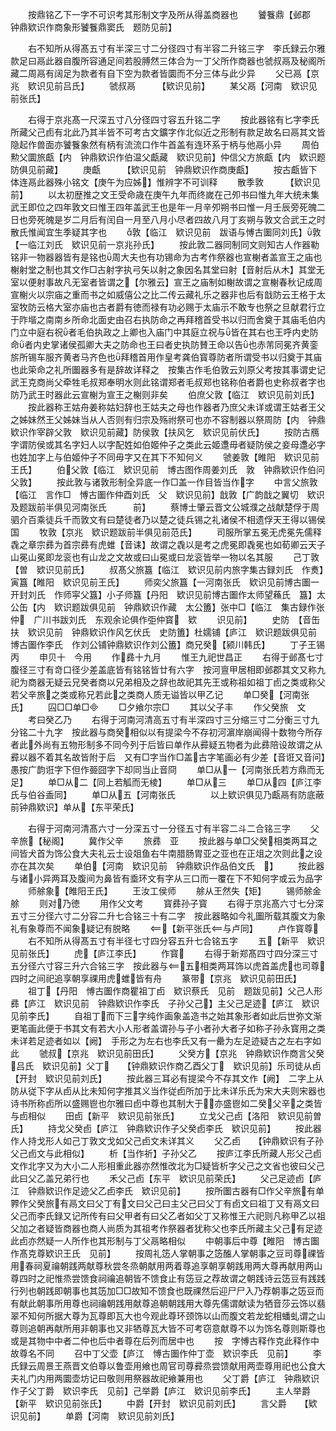 <!-- { "loadSidebar": true } -->
　　按鼎铭乙下一字不可识考其形制文字及所从得盖商器也
　　饕餮鼎【邺郡　钟鼎欵识作商象形饕餮鼎窦氏　题防见前】



　　右不知所从得髙五寸有半深三寸二分径四寸有半容二升铭三字　李氏録云尔雅款足曰鬲此器自腹所容通足间若股膊然三体合为一丁父所作商器也虢叔鬲及秘阁所藏二周鬲有阔足为款者有自下空为款者皆圜而不分三体与此少异
　　父已鬲【京兆　欵识见前吕氏】
　　虢叔鬲　　　【欵识见前】
　　某父鬲【河南　欵识见前张氏】



　　右得于京兆髙一尺深五寸八分径四寸容五升铭二字
　　按此器铭有匕字李氏所藏父己卣有北此乃其半皆不可考古文鑛字作北似近之形制有款足故名曰鬲其文皆隐起作兽面亦饕餮象然有柄有流流口作牛首盖有连环系于柄与他鬲小异
　　周伯勲父圜旅甗【内　钟鼎欵识作伯温父甗藏　欵识见前】仲信父方旅甗【内　欵识题防俱见前藏】
　　庚甗　　　【欵识见前　钟鼎欵识作商庚甗】
　　按古甗皆下体连鬲此器殊小铭文【庚午为应姊】惟辨字不可训释
　　散季敦　　　【欵识见前】
　　以太初歴推之文王受命歳在庚午九年而终嵗在己夘书曰惟九年大统未集武王即位之四年敦文曰惟王四年盖武王也是年一月辛夘朔书曰惟一月壬辰旁死魄二日也旁死魄是岁二月后有闰自一月至八月小尽者四故八月丁亥朔与敦文合武王之时散氏惟闻宜生季疑其字也
　　敦【临江　欵识见前　跋语与愽古圗同刘氏】敦【一临江刘氏　欵识见前一京兆孙氏】
　　按此敦二器同制同文则知古人作器勒铭非一物器器皆有是铭也周大夫也有功锡命为古考作祭器也宣榭者盖宣王之庙也榭射堂之制也其文作□古射字执弓矢以射之象因名其堂曰射【音射后从木】其堂无室以便射事故凡无室者皆谓之【尔雅云】宣王之庙制如榭故谓之宣榭春秋记成周宣榭火以宗庙之重而书之如威僖公之比二传云藏礼乐之器非也后有戠防云王格于太室牧防云格大室亦庙也古者爵有徳而禄有功必赐于太庙示不敢专也祭之旦献君行立于阼堦之南南乡所命北面史由召右执防命之再拜稽首受书以归而舍奠于其庙毛伯内门立中庭右祝者毛伯执政之上卿也入庙门中其庭立祝与皆在其右也王呼内史防命者内史掌诸侯孤卿大夫之防命也王曰者史执防賛王命以告也赤芾同冕齐黄銮旂所锡车服齐黄者马齐色也拜稽首用作皇考龚伯寳尊防者所谓受书以归奠于其庙也此筞命之礼所圗器多有是辞故详释之　按集古作毛伯敦云刘原父考按其事谓史记武王克商尚父牵牲毛叔郑奉明水则此铭谓郑者毛叔郑也铭称伯者爵也史称叔者字也防乃武王时器此云宣榭为宣王之榭则非矣
　　伯庶父敦【临江　欵识见前刘氏】
　　按此器称王姑舟姜称姑妇辞也王姑夫之母也作器者乃庶父未详或谓王姑者王父之姊妹然王父姊妹当从人否则有归宗及殇祔祭可也亦不容制器以祭周防【内　钟鼎欵识作宰辟父敦　欵识见前藏】防侯敦【扶风乞　欵识见前伏氏】
　　按防古鴈字谓防侯或其名字妇人以字配姓如伯姬仲子之类此云姬邍毋者疑防侯之妾母邍必字也姓加字上与伯姬仲子不同毋字又在其下不知何义
　　虢姜敦【睢阳　欵识见前王氏】
　　伯父敦【临江　欵识见前　博古图作周姜刘氏　敦　钟鼎欵识作伯问父敦】
　　按此敦与诸敦形制全异底一作□盖一作目皆当作字
　　中言父旅敦【临江　言作□　愽古圗作仲酉刘氏　父　欵识见前】戠敦【广韵戠之翼切　欵识及题跋前半俱见河南张氏　　　前】
　　蔡博士肇云晋文公城濮之战献楚俘于周驷介百乘徒兵千而敦文有曰楚徒者乃以楚之徒兵锡之礼诸侯不相遗俘天王得以锡侯国
　　牧敦【京兆　欵识题跋前半俱见前范氏】
　　司服所掌五冕无虎冕先儒释毳之章宗彞为首宗彞有虎蜼【音诔】故谓之毳以是考之虎冕即毳冕也如荀卿云天子山冕山冕即龙衮也有山龙之文故或曰山冕或曰龙衮皆举一物以名其服
　　己丁敦【曽　欵识见前氏】
　　叔髙父旅簋【临江　欵识见前内旅字集古録刘氏　作煑】寅簋【睢阳　欵识见前王氏】
　　师奕父旅簋【一河南张氏　欵识见前博古圗一开封刘氏　作师寜父簋】小子师簋【丹阳　欵识见前博古圗作太师望蘓氏　簋】太公缶【内　欵识题跋俱见前　钟鼎欵识作藏　太公簠】张中□【临江　集古録作张仲　广川书跋刘氏　东观余论俱作弡仲寳　欵
　　识见前】
　　史防　【音缶　扶　欵识见前　钟鼎欵识作风乞伏氏　史防簠】杜嬬铺【庐江　欵识题跋俱见前　博古圗作李氏　作刘公铺钟鼎欵识作刘公簠】商兄癸【颍川韩氏】
　　丁子王锡　丙
　　申贝十　今用
　　作彞十九月
　　惟王九祀世昌正
　　右得于邺髙七寸腹径三寸有竒口径少差盖底皆有铭铭皆廿有六字　按河亶甲居相即邺郡其文又称九祀为商器无疑云兄癸者商以兄弟相及之辞也故祀其先王或称祖如祖丁卣之类或称父若父辛旅之类或称兄若此之类商人质无谥皆以甲乙记
　　单□癸【河南张氏】
　　囜□□单□
　　□夕飨尔宗□
　　其以父子丰
　　作父癸旅　文
　　考曰癸乙乃
　　右得于河南河清高五寸有半深四寸三分缩三寸二分衡三寸九分铭二十九字　按此器与商癸相似以有提梁今不存初河濵岸崩闻得十数物今所存者此外尚有五物形制多不同今列于后皆曰单作从彛疑五物者为此彞陪设故谓之从彛以器不着其名故皆附于后　又有□字当作□盖古字笔画必有少差【音诳又音问】愚按广韵诳字下但作臦囧字下却同当止音冏
　　单□从一【河南张氏若方鼎而无足】
　　单□从二【同上若觚而无棱】
　　单□从三
　　单□从四【庐江李氏与伯谷盉同】
　　单□从五【河南张氏　　　　以上欵识俱见乃甗鬲有防底蔽　前钟鼎欵识】单从【东平荣氏】

　　右得于河南河清髙六寸一分深五寸一分径五寸有半容二斗二合铭三字
　　父辛旅【秘阁】
　　冀作父辛
　　旅彞　亚
　　按此器与单□父癸相类两耳之间皆犬首为饰公食大夫礼云士设爼鱼右牛南腊肠胃亚之亚也在正俎之次则此之设亦在其次矣
　　单伯【河南　欵识见前　钟鼎欵识作品伯文氏　】
　　按此器与诸小异两耳及腹间为鼻皆有埀环文有字从三口而一覆在下不知何字或云为品字
　　师艅象【睢阳王氏】
　　王汝工侯师
　　艅从王然失【矩】
　　锡师艅金艅
　　则对乃徳
　　用作父文考
　　寳彞孙子寳
　　右得于京兆髙六寸七分深五寸三分径六寸二分容二升七合铭三十有二字　按此器略如今礼圗所载其腹文为象礼有象尊而不闻象疑记有脱略
　　【新平张氏与卢同】
　　卢作寳尊
　　右不知所从得髙五寸有半径七寸四分容五升七合铭五字
　　五【新平　欵识见前张氏】
　　虎【庐江李氏】
　　作寳
　　右得于新郑髙四寸四分深三寸五分径六寸容三升六合铭三字　按此器与五相类两耳饰以虎首盖虎也司尊四时之间祀追享朝享祼用虎蜼皆有舟
　　篆带【京兆　欵识见前田氏】
　　祖丁【丹阳　愽古圗作商瞿祖丁卣　欵识蔡氏　见前　题跋见前】父己人形彞【庐江　欵识见前　钟鼎欵识作李氏　子孙父己】主父己足迹【庐江　欵识见前李氏】
　　自祖丁而下三字纯作画象盖造书之始其象形者如此后世弥文渐更笔画此便于书其文有若大小人形者盖谓孙与子小者孙大者子如称子孙永寳用之类未详若足迹者如以【阙】　手形之为左右也李氏又有一罍为左足迹疑古之左右字如此
　　虢叔【京兆　欵识见前田氏】
　　父癸方【京兆　钟鼎欵识作商言父癸吕氏　欵识见前】父丁　　【钟鼎欵识作商乙酉父丁　欵识见前】乐司徒从卣【开封　欵识见前刘氏】
　　按此器三耳必有提梁今不存其文作【阙】　二字上从防从従下字从卣从比未知何字推其义当作従卣所加于比未详乐氏为宋大夫则宋器也诗书所称卣所以盛赐鬯也尔雅曰卣中尊也其制大于亦盛鬯如二癸父辛之类皆与卣相似
　　田卣【新平　欵识见前张氏】
　　立戈父己卣【洛阳　欵识见前曽氏】
　　持戈父癸卣【庐江　钟鼎欵识作子父癸卣李氏　欵识见前】
　　按此器作人持戈形人如己丁敦文戈如父己卣文未详其义
　　父乙卣　　【钟鼎欵识有子孙父己卣文与此相似】
　　析【当作祈】子孙父乙
　　按庐江李氏所藏人形父己卣文作北字又为大小二人形相重此器亦然惟改北为□疑皆析字父己之文省也彼曰父己此曰父乙盖兄弟行也
　　禾父己卣【东平　欵识见前荣氏】
　　父己足迹卣【庐江　钟鼎欵识作足迹父乙卣李氏　欵识见前】
　　按所圗古器有□作父辛旅有单臩作父癸旅有鬲文曰父丁有文曰父己曰主父己曰父丁有卣文曰祖丁又有鬲文曰父己而李氏録又记所传有曰父甲者有曰父乙者如父丁又称惟王六祀则凡称甲乙以祖父加之者疑皆商器也商人尚质为其祖考作祭器者犹称父也李氏所藏主父己有足迹此卣亦然疑一人所作也其形制与丁父鬲略相似
　　中朝事后中尊【睢阳　博古圗作髙克尊欵识王氏　见前】
　　按周礼笾人掌朝事之笾醢人掌朝事之豆司尊祼皆用春祠夏禴朝践两献尊秋尝冬烝朝献用两着尊追享朝享朝践用两大尊再献用两山尊四时之祀惟烝尝馈食祠禴追朝皆不馈食止有笾豆之荐故谓之朝践诗云笾豆有践践行列也朝践即朝事也其笾加□□故知不馈食也既祼然后迎尸尸入乃荐朝事之笾豆而有献此朝事所用尊也祠禴朝践用献尊追朝朝践用大尊先儒谓献读为牺音莎云饰以翡翠不知何所据大尊为瓦尊即瓦大也今观此尊环颈饰以山而腹文若龙蛇相蟠虬谓之山尊则追朝再献所用非朝事也又非牺尊瓦大皆不可考窃意献尊不以为饰名尊则斯尊也或是其物中中者二仲也后中者尊在后列而居中也
　　按　字愽古释作克此释作中故尊名不同
　　召中丁父壶【庐江　愽古圗作仲丁壶　欵识李氏　见前】
　　李氏録云周景王燕晋文伯尊以鲁壶用飨也周官司尊彛烝尝馈献用两壶尊用祀也公食大夫礼门内用两圜壶坊记曰敬则用祭器故祀飨兼用也
　　父丁爵【庐江　钟鼎欵识作子父丁爵　欵识李氏　见前】己举爵【庐江　欵识见前李氏】
　　主人举爵【新平　欵识见前张氏】
　　中爵【开封　欵识见前刘氏】
　　言父爵　　【欵识见前】
　　单爵【河南　欵识见前刘氏】
